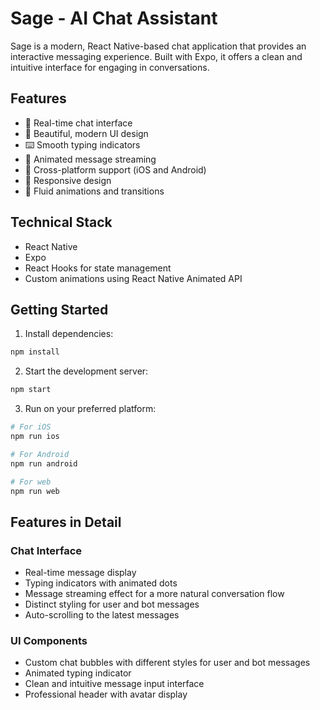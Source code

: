 # Sage - AI Chat Assistant

Sage is a modern, React Native-based chat application that provides an interactive messaging experience. Built with Expo, it offers a clean and intuitive interface for engaging in conversations.

## Features

- 💬 Real-time chat interface
- 🎨 Beautiful, modern UI design
- ⌨️ Smooth typing indicators
- 🔄 Animated message streaming
- 📱 Cross-platform support (iOS and Android)
- 🎯 Responsive design
- 💫 Fluid animations and transitions

## Technical Stack

- React Native
- Expo
- React Hooks for state management
- Custom animations using React Native Animated API

## Getting Started

1. Install dependencies:
```bash
npm install
```

2. Start the development server:
```bash
npm start
```

3. Run on your preferred platform:
```bash
# For iOS
npm run ios

# For Android
npm run android

# For web
npm run web
```

## Features in Detail

### Chat Interface
- Real-time message display
- Typing indicators with animated dots
- Message streaming effect for a more natural conversation flow
- Distinct styling for user and bot messages
- Auto-scrolling to the latest messages

### UI Components
- Custom chat bubbles with different styles for user and bot messages
- Animated typing indicator
- Clean and intuitive message input interface
- Professional header with avatar display

